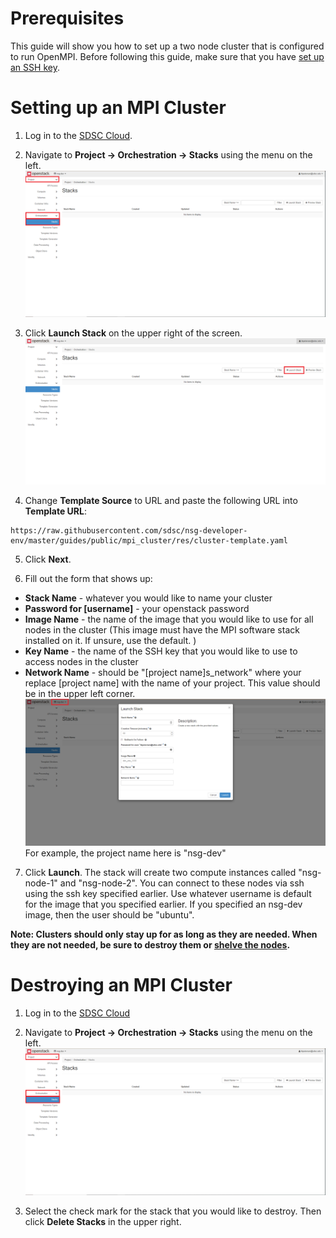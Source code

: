 # Prerequisites
This guide will show you how to set up a two node cluster that is configured to
run OpenMPI. Before following this guide, make sure that you have [set up an
SSH key](https://sdsc-ucsd.atlassian.net/wiki/spaces/SC/pages/110034977/Getting+Started+with+Linux+Instances#GettingStartedwithLinuxInstances-ssh-keyCreateanSSHKey).

# Setting up an MPI Cluster

1. Log in to the [SDSC Cloud](https://dashboard.cloud.sdsc.edu/).
2. Navigate to **Project -> Orchestration -> Stacks** using the menu on the
left.
![Dashboard view of stacks](res/stacks.png)

3. Click **Launch Stack** on the upper right of the screen.
![Dashboard view of stacks](res/launch_stack.png)

4. Change **Template Source** to URL and paste the following URL into
**Template URL**:

```
https://raw.githubusercontent.com/sdsc/nsg-developer-env/master/guides/public/mpi_cluster/res/cluster-template.yaml
```

5. Click **Next**.

6. Fill out the form that shows up:
* **Stack Name** - whatever you would like to name your cluster
* **Password for [username]** - your openstack password
* **Image Name** - the name of the image that you would like to use for
all nodes in the cluster (This image must have the MPI software stack installed
on it. If unsure, use the default. )
* **Key Name** - the name of the SSH key that you would like to use to access
nodes in the cluster
* **Network Name** - should be "[project name]s_network" where your replace 
[project name] with the name of your project. This value should be in the upper
left corner.
![Project name example](res/project_name.png)
For example, the project name here is "nsg-dev"

7. Click **Launch**. The stack will create two compute instances called
"nsg-node-1" and "nsg-node-2". You can connect to these nodes via ssh using
the ssh key specified earlier. Use whatever username is default for the image
that you specified earlier. If you specified an nsg-dev image, then the user
should be "ubuntu".

**Note: Clusters should only stay up for as long as they are needed. When they
are not needed, be sure to destroy them or [shelve the nodes](https://sdsc-ucsd.atlassian.net/wiki/spaces/SC/pages/348585987/Shelving+an+Instance+to+Minimize+Resource+Usage+Charges).**

# Destroying an MPI Cluster
1. Log in to the [SDSC Cloud](https://dashboard.cloud.sdsc.edu/)
2. Navigate to **Project -> Orchestration -> Stacks** using the menu on the
left.
![Dashboard view of stacks](res/stacks.png)

3. Select the check mark for the stack that you would like to destroy. Then
click **Delete Stacks** in the upper right. 